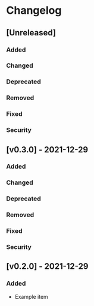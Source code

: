# Changelog

## [Unreleased]
### Added

### Changed

### Deprecated

### Removed

### Fixed

### Security

## [v0.3.0] - 2021-12-29
### Added

### Changed

### Deprecated

### Removed

### Fixed

### Security

## [v0.2.0] - 2021-12-29
### Added
- Example item